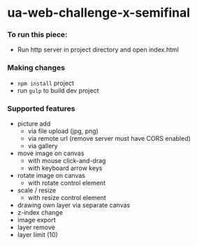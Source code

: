 # ua-web-challenge-x-semifinal

### To run this piece:
* Run http server in project directory and open index.html

### Making changes
* `npm install` project
* run `gulp` to build dev project

### Supported features
* picture add
    * via file upload (jpg, png)
    * via remote url (remove server must have CORS enabled)
    * via gallery
* move image on canvas
    * with mouse click-and-drag
    * with keyboard arrow keys
* rotate image on canvas
    * with rotate control element
* scale / resize
    * with resize control element
* drawing own layer via separate canvas
* z-index change
* image export
* layer remove
* layer limit (10)

